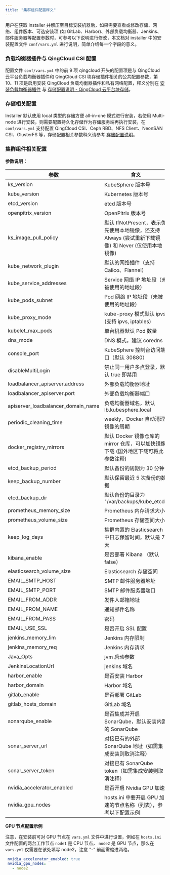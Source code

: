 ```yaml
---
title: "集群组件配置释义"
---
```


用户在获取 installer 并解压至目标安装机器后，如果需要查看或修改存储、网络、组件版本、可选安装项 (如 GitLab、Harbor)、外部负载均衡器、Jenkins、邮件服务器等配置参数时，可参考以下说明进行修改，本文档对 installer 中的安装配置文件 `conf/vars.yml` 进行说明，简单介绍每一个字段的意义。

### 负载均衡器插件与 QingCloud CSI 配置

配置文件 `conf/vars.yml` 中的前 9 项 qingcloud 开头的配置项是与 QingCloud 云平台负载均衡器插件和 QingCloud CSI 块存储插件相关的公共配置参数，第 10、11 项是启用安装 QingCloud 负载均衡器插件和私有网络配置，释义分别在 [安装负载均衡器插件](../qingcloud-lb) 与 [存储配置说明 - QingCloud 云平台块存储](../storage-configuration/#qingcloud-云平台块存储)。

### 存储相关配置

Installer 默认使用 local 类型的存储方便 all-in-one 模式进行安装，若使用 Multi-node 进行安装，则需要配置持久化存储作为存储服务端再执行安装，在 `conf/vars.yml` 支持配置 QingCloud CSI、Ceph RBD、NFS Client、NeonSAN CSI、GlusterFS 等，存储配置相关参数释义请参考 [存储配置说明](../storage-configuration)。

### 集群组件相关配置

**参数说明：**

| 参数 | 含义 | 
|---|---|
| ks_version | KubeSphere 版本号 | 
| kube_version | Kubernetes 版本号 | 
| etcd_version | etcd 版本号 | 
| openpitrix_version | OpenPitrix 版本号 | 
| ks\_image\_pull\_policy| 默认 IfNotPresent，表示优先使用本地镜像，还支持 Always (尝试重新下载镜像) 和 Never (仅使用本地镜像) |
| kube\_network\_plugin | 默认的网络插件（支持 Calico、Flannel） | 
| kube\_service\_addresses | Service 网络 IP 地址段（未被使用的地址段） | 
| kube\_pods\_subnet | Pod 网络 IP 地址段（未被使用的地址段） | 
| kube\_proxy\_mode | kube-proxy 模式默认 ipvs (支持 ipvs, iptables) | 
| kubelet\_max\_pods | 单台机器默认 Pod 数量 | 
| dns_mode | DNS 模式，建议 coredns | 
| console_port | KubeSphere 控制台访问端口（默认 30880） | 
|disableMultiLogin | 禁止同一用户多点登录，默认 true 即禁用 |
| loadbalancer_apiserver.address | 外部负载均衡器地址 | 
| loadbalancer_apiserver.port | 外部负载均衡器端口 |
| apiserver\_loadbalancer\_domain\_name | 负载均衡器域名，默认 lb.kubesphere.local | 
|periodic\_cleaning\_time| weekly，Docker 自动清理镜像的周期 |
|docker\_registry\_mirrors| 默认 Docker 镜像仓库的 mirror 仓库，可以加快镜像下载 (国外地区下载可将此参数注释) |
|etcd\_backup\_period | 默认备份的周期为 30 分钟|
|keep\_backup\_number | 默认保留最近 5 次备份的数据 |
|etcd\_backup\_dir | 默认备份的目录为 "/var/backups/kube_etcd" |
| prometheus\_memory\_size | Prometheus 内存请求大小 | 
| prometheus\_volume\_size | Prometheus 存储空间大小 | 
| keep\_log\_days | 集群内置的 Elasticsearch 中日志保留时间，默认是 7 天 |
| kibana_enable | 是否部署 Kibana （默认 false） | 
| elasticsearch\_volume\_size | Elasticsearch 存储空间 | 
|EMAIL\_SMTP\_HOST | SMTP 邮件服务器地址 |
|EMAIL\_SMTP\_PORT | SMTP 邮件服务器端口  |
|EMAIL\_FROM\_ADDR | 发件人邮箱地址 |
|EMAIL\_FROM\_NAME | 通知邮件名称 |
|EMAIL\_FROM\_PASS | 密码|
|EMAIL\_USE\_SSL | 是否开启 SSL 配置 |
| jenkins\_memory\_lim | Jenkins 内存限制 | 
| jenkins\_memory\_req | Jenkins 内存请求 | 
| Java_Opts | jvm 启动参数 | 
| JenkinsLocationUrl | jenkins 域名 | 
| harbor_enable | 是否安装 Harbor | 
| harbor_domain | Harbor 域名 | 
| gitlab_enable | 是否部署 GitLab | 
| gitlab\_hosts\_domain | GitLab 域名 | 
| sonarqube_enable | 是否集成并开启 SonarQube，默认安装内置的 SonarQube | 
| sonar\_server\_url | 对接已有的外部 SonarQube 地址（如需集成安装则取消注释） | 
| sonar\_server\_token | 对接已有 SonarQube token（如需集成安装则取消注释） | 
| nvidia\_accelerator\_enabled | 是否开启 Nvidia GPU 加速 | 
| nvidia\_gpu\_nodes | hosts.ini 中要开启 GPU 加速的节点名称（列表），参考以下配置示例 | 

**GPU 节点配置示例**

注意，在安装前可对 GPU 节点在 `vars.yml` 文件中进行设置，例如在 `hosts.ini` 文件配置的两台工作节点 `node1` 是 CPU 节点， `node2` 是 GPU 节点，那么在 `vars.yml` 仅需要在该处填写 node2，注意 "-" 前面需缩进两格。

```yaml
 nvidia_accelerator_enabled: true
 nvidia_gpu_nodes:
   - node2
```
